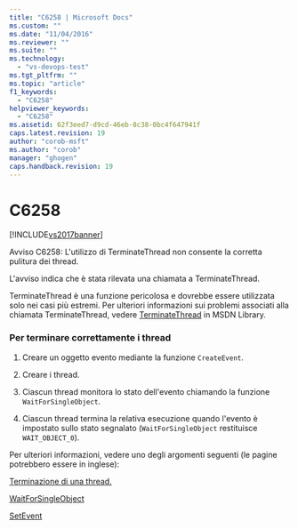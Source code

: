 ```yaml
---
title: "C6258 | Microsoft Docs"
ms.custom: ""
ms.date: "11/04/2016"
ms.reviewer: ""
ms.suite: ""
ms.technology: 
  - "vs-devops-test"
ms.tgt_pltfrm: ""
ms.topic: "article"
f1_keywords: 
  - "C6258"
helpviewer_keywords: 
  - "C6258"
ms.assetid: 62f3eed7-d9cd-46eb-8c38-0bc4f647941f
caps.latest.revision: 19
author: "corob-msft"
ms.author: "corob"
manager: "ghogen"
caps.handback.revision: 19
---
```

# C6258
[!INCLUDE[vs2017banner](../code-quality/includes/vs2017banner.md)]

Avviso C6258: L'utilizzo di TerminateThread non consente la corretta pulitura dei thread.  
  
 L'avviso indica che è stata rilevata una chiamata a TerminateThread.  
  
 TerminateThread è una funzione pericolosa e dovrebbe essere utilizzata solo nei casi più estremi.  Per ulteriori informazioni sui problemi associati alla chiamata TerminateThread, vedere [TerminateThread](http://go.microsoft.com/fwlink/?LinkId=150233) in MSDN Library.  
  
### Per terminare correttamente i thread  
  
1.  Creare un oggetto evento mediante la funzione `CreateEvent`.  
  
2.  Creare i thread.  
  
3.  Ciascun thread monitora lo stato dell'evento chiamando la funzione `WaitForSingleObject`.  
  
4.  Ciascun thread termina la relativa esecuzione quando l'evento è impostato sullo stato segnalato \(`WaitForSingleObject` restituisce `WAIT_OBJECT_0`\).  
  
 Per ulteriori informazioni, vedere uno degli argomenti seguenti \(le pagine potrebbero essere in inglese\):  
  
 [Terminazione di una thread.](http://go.microsoft.com/fwlink/?LinkId=150234)  
  
 [WaitForSingleObject](http://go.microsoft.com/fwlink/?LinkId=150235)  
  
 [SetEvent](http://go.microsoft.com/fwlink/?LinkId=150232)